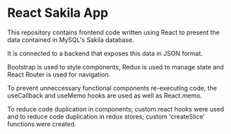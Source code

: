 # React Sakila App

This repository contains frontend code written using React to present the data contained in MySQL's Sakila database.

It is connected to a backend that exposes this data in JSON format.

Bootstrap is used to style components, Redux is used to manage state and React Router is used for navigation.

To prevent unneccessary functional components re-executing code, the useCallback and useMemo hooks are used as well as React.memo.

To reduce code duplication in components; custom react hooks were used and to reduce code duplication in redux stores; custom 'createSlice' functions were created.

<!--Available at: https://main--dulcet-faun-daa7fe.netlify.app-->
